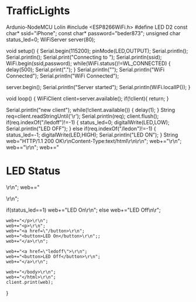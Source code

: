 # TrafficLights
Ardunio-NodeMCU Lolin
#include <ESP8266WiFi.h>
#define LED D2
const char* ssid="iPhone";
const char* password="beder873";
unsigned char status_led=0;
WiFiServer server(80);

void setup() {
  Serial.begin(115200);
  pinMode(LED,OUTPUT);
  Serial.println();
  Serial.println();
  Serial.print("Connecting to ");
  Serial.println(ssid);
  WiFi.begin(ssid,password);
while(WiFi.status()!=WL_CONNECTED)
{
  delay(500);
  Serial.print(".");
}
Serial.println("");
Serial.println("WiFi Connected");
Serial.println("WiFi Connected");

server.begin();
Serial.println("Server started");
Serial.println(WiFi.localIP());
}

void loop()
{
  WiFiClient client=server.available();
  if(!client){
    return;
  }

  Serial.println("new client");
  while(!client.available())
  {
    delay(1);
  }
  String req=client.readStringUntil('\r');
  Serial.println(req);
  client.flush();
  if(req.indexOf("/ledoff")!=-1)
  {
    status_led=0;
    digitalWrite(LED,LOW);
    Serial.println("LED OFF");
  }
  else if(req.indexOf("/ledon")!=-1)
  {
    status_led=-1;
    digitalWrite(LED,HIGH);
    Serial.println("LED ON");
  }
  String web="HTTP/1.1 200 OK\r\nContent-Type:text/html\r\n\r\n";
  web+="<html>\r\n";
  web+="<body>\r\n";
  web+="<h1>LED Status</h1>\r\n";
  web+="<p>\r\n";

  if(status_led==1)
    web+="LED On\r\n";
   else
    web+="LED Off\n\r";

    web+="</p>\r\n";
    web+="<p>\r\n";
    web+="<a href=\"/button>\r\n";
    web+="<button>LED On</button>\r\n";;
    web+="</a>\r\n";

    web+="<a href=\"ledoff\">\r\n";
    web+="<button>LED Off</button>\r\n";
    web+="</a>\r\n";

    web+="</body>\r\n";
    web+="</html>\r\n";
    client.print(web);
}

    

